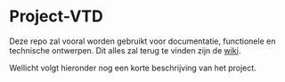# Project-VTD

Deze repo zal vooral worden gebruikt voor documentatie, functionele en technische ontwerpen. Dit alles zal terug te vinden zijn de [wiki](https://github.com/XR-lab/Project-VTD/wiki).

Wellicht volgt hieronder nog een korte beschrijving van het project.
